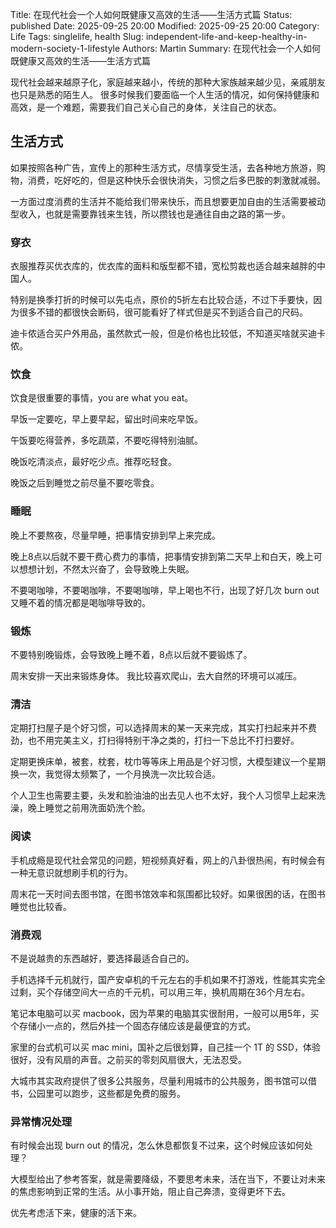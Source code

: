 Title: 在现代社会一个人如何既健康又高效的生活——生活方式篇
Status: published
Date: 2025-09-25 20:00
Modified: 2025-09-25 20:00
Category: Life
Tags: singlelife, health
Slug: independent-life-and-keep-healthy-in-modern-society-1-lifestyle
Authors: Martin
Summary: 在现代社会一个人如何既健康又高效的生活——生活方式篇

现代社会越来越原子化，家庭越来越小，传统的那种大家族越来越少见，亲戚朋友也只是熟悉的陌生人。
很多时候我们要面临一个人生活的情况，如何保持健康和高效，是一个难题，需要我们自己关心自己的身体，关注自己的状态。

## 生活方式

如果按照各种广告，宣传上的那种生活方式，尽情享受生活，去各种地方旅游，购物，消费，吃好吃的，但是这种快乐会很快消失，习惯之后多巴胺的刺激就减弱。

一方面过度消费的生活并不能给我们带来快乐，而且想要更加自由的生活需要被动型收入，也就是需要靠钱来生钱，所以攒钱也是通往自由之路的第一步。

### 穿衣

衣服推荐买优衣库的，优衣库的面料和版型都不错，宽松剪裁也适合越来越胖的中国人。

特别是换季打折的时候可以先屯点，原价的5折左右比较合适，不过下手要快，因为很多不错的都很快会断码，很可能看好了样式但是买不到适合自己的尺码。

迪卡侬适合买户外用品，虽然款式一般，但是价格也比较低，不知道买啥就买迪卡侬。

### 饮食 

饮食是很重要的事情，you are what you eat。

早饭一定要吃，早上要早起，留出时间来吃早饭。

午饭要吃得营养，多吃蔬菜，不要吃得特别油腻。

晚饭吃清淡点，最好吃少点。推荐吃轻食。

晚饭之后到睡觉之前尽量不要吃零食。

### 睡眠

晚上不要熬夜，尽量早睡，把事情安排到早上来完成。

晚上8点以后就不要干费心费力的事情，把事情安排到第二天早上和白天，晚上可以想想计划，不然太兴奋了，会导致晚上失眠。

不要喝咖啡，不要喝咖啡，不要喝咖啡，早上喝也不行，出现了好几次 burn out 又睡不着的情况都是喝咖啡导致的。

### 锻炼

不要特别晚锻炼，会导致晚上睡不着，8点以后就不要锻炼了。

周末安排一天出来锻炼身体。 我比较喜欢爬山，去大自然的环境可以减压。

### 清洁

定期打扫屋子是个好习惯，可以选择周末的某一天来完成，其实打扫起来并不费劲，也不用完美主义，打扫得特别干净之类的，打扫一下总比不打扫要好。

定期更换床单，被套，枕套，枕巾等等床上用品是个好习惯，大模型建议一个星期换一次，我觉得太频繁了，一个月换洗一次比较合适。

个人卫生也需要主要，头发和脸油油的出去见人也不太好，我个人习惯早上起来洗澡，晚上睡觉之前用洗面奶洗个脸。

### 阅读

手机成瘾是现代社会常见的问题，短视频真好看，网上的八卦很热闹，有时候会有一种无意识就想刷手机的行为。

周末花一天时间去图书馆，在图书馆效率和氛围都比较好。如果很困的话，在图书睡觉也比较香。

### 消费观

不是说越贵的东西越好，要选择最适合自己的。

手机选择千元机就行，国产安卓机的千元左右的手机如果不打游戏，性能其实完全过剩，买个存储空间大一点的千元机，可以用三年，换机周期在36个月左右。

笔记本电脑可以买 macbook，因为苹果的电脑其实很耐用，一般可以用5年，买个存储小一点的，然后外挂一个固态存储应该是最便宜的方式。

家里的台式机可以买 mac mini，国补之后很划算，自己挂一个 1T 的 SSD，体验很好，没有风扇的声音。之前买的零刻风扇很大，无法忍受。

大城市其实政府提供了很多公共服务，尽量利用城市的公共服务，图书馆可以借书，公园里可以跑步，这些都是免费的服务。

### 异常情况处理

有时候会出现 burn out 的情况，怎么休息都恢复不过来，这个时候应该如何处理？

大模型给出了参考答案，就是需要降级，不要思考未来，活在当下，不要让对未来的焦虑影响到正常的生活。从小事开始，阻止自己奔溃，变得更坏下去。

优先考虑活下来，健康的活下来。
